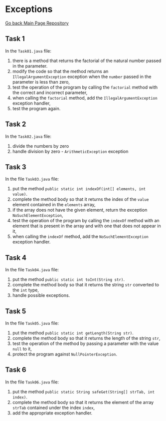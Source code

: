 # Exceptions
<a href="https://github.com/grzesiek-worek/Java-Basics">Go back Main Page Repository</a>

## Task 1

In the `Task01.java` file:

1. there is a method that returns the factorial of the natural number passed in the parameter.
2. modify the code so that the method returns an `IllegalArgumentException` exception when the `number` passed in the parameter is less than zero,
3. test the operation of the program by calling the `factorial` method with the correct and incorrect parameter,
4. when calling the `factorial` method, add the `IllegalArgumentException` exception handler,
5. test the program again.

## Task 2

In the `Task02.java` file:

1. divide the numbers by zero
2. handle division by zero - `ArithmeticException` exception

## Task 3
In the file `Task03.java` file:

1. put the method `public static int indexOf(int[] elements, int value)`.
2. complete the method body so that it returns the index of the `value` element contained in the `elements` array,
3. if the array does not have the given element, return the exception `NoSuchElementException`,
4. test the operation of the program by calling the `indexOf` method with an element that is present in the array and with one that does not appear in it,
5. when calling the `indexOf` method, add the `NoSuchElementException` exception handler.

## Task 4
In the file `Task04.java` file:

1. put the method `public static int toInt(String str)`.
2. complete the method body so that it returns the string `str` converted to the `int` type,
3. handle possible exceptions.

## Task 5
In the file `Task05.java` file:

1. put the method `public static int getLength(String str)`.
2. complete the method body so that it returns the length of the string `str`,
3. test the operation of the method by passing a parameter with the value `null` to it,
4. protect the program against `NullPointerException`.

## Task 6
In the file `Task06.java` file:

1. put the method `public static String safeGet(String[] strTab, int index)`.
2. complete the method body so that it returns the element of the array `strTab` contained under the index `index`,
3. add the appropriate exception handler.

